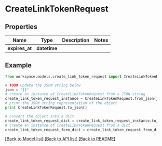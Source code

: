# CreateLinkTokenRequest


## Properties
Name | Type | Description | Notes
------------ | ------------- | ------------- | -------------
**expires_at** | **datetime** |  | 

## Example

```python
from workspace.models.create_link_token_request import CreateLinkTokenRequest

# TODO update the JSON string below
json = "{}"
# create an instance of CreateLinkTokenRequest from a JSON string
create_link_token_request_instance = CreateLinkTokenRequest.from_json(json)
# print the JSON string representation of the object
print CreateLinkTokenRequest.to_json()

# convert the object into a dict
create_link_token_request_dict = create_link_token_request_instance.to_dict()
# create an instance of CreateLinkTokenRequest from a dict
create_link_token_request_form_dict = create_link_token_request.from_dict(create_link_token_request_dict)
```
[[Back to Model list]](../README.md#documentation-for-models) [[Back to API list]](../README.md#documentation-for-api-endpoints) [[Back to README]](../README.md)


